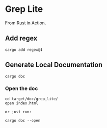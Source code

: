# Grep Lite

From Rust in Action.

## Add regex

```commandline
cargo add regex@1
```

## Generate Local Documentation

```commandline
cargo doc
```

### Open the doc

```commandline
cd target/doc/grep_lite/
open index.html

or just run:

cargo doc --open
```
